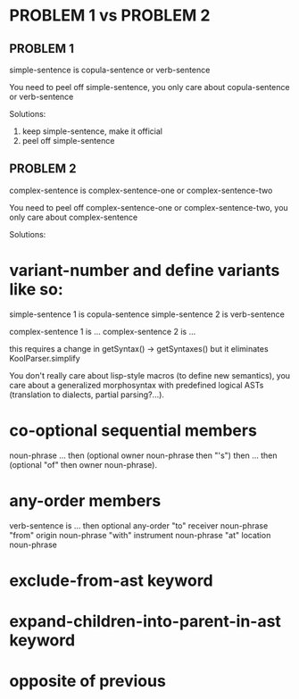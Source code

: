 # PROBLEM 1 vs PROBLEM 2

## PROBLEM 1

simple-sentence is copula-sentence or verb-sentence

You need to peel off simple-sentence, you only care about copula-sentence or
verb-sentence

Solutions:

1. keep simple-sentence, make it official
2. peel off simple-sentence

## PROBLEM 2

complex-sentence is complex-sentence-one or complex-sentence-two

You need to peel off complex-sentence-one or complex-sentence-two, you only care
about complex-sentence

Solutions:

# variant-number and define variants like so:

simple-sentence 1 is copula-sentence simple-sentence 2 is verb-sentence

complex-sentence 1 is ... complex-sentence 2 is ...

this requires a change in getSyntax() -> getSyntaxes() but it eliminates
KoolParser.simplify

You don't really care about lisp-style macros (to define new semantics), you
care about a generalized morphosyntax with predefined logical ASTs (translation
to dialects, partial parsing?...).

# co-optional sequential members

noun-phrase ... then (optional owner noun-phrase then "'s") then
... then (optional "of" then owner noun-phrase).

# any-order members

verb-sentence is ...
then optional any-order "to" receiver noun-phrase
                    "from" origin noun-phrase
                    "with" instrument noun-phrase
                    "at" location noun-phrase

# exclude-from-ast keyword

# expand-children-into-parent-in-ast keyword

# opposite of previous

